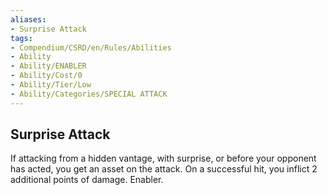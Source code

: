 ```yaml
---
aliases:
- Surprise Attack
tags:
- Compendium/CSRD/en/Rules/Abilities
- Ability
- Ability/ENABLER
- Ability/Cost/0
- Ability/Tier/Low
- Ability/Categories/SPECIAL ATTACK
---
```


  
## Surprise Attack  
If attacking from a hidden vantage, with surprise, or before your opponent has acted, you get an asset on the attack. On a successful hit, you inflict 2 additional points of damage. Enabler. 